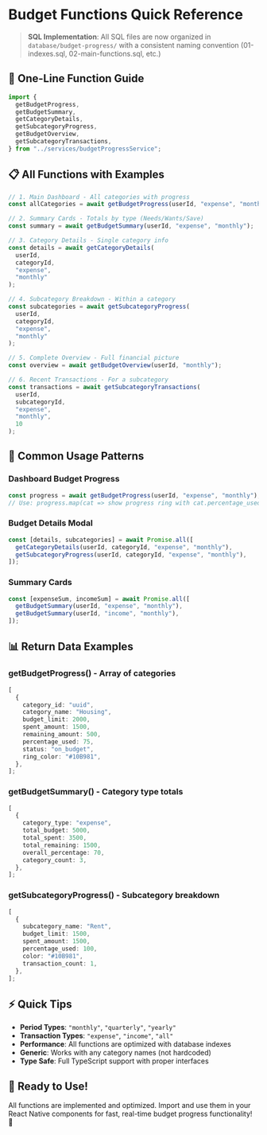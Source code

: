 # Budget Functions Quick Reference

> **SQL Implementation**: All SQL files are now organized in `database/budget-progress/` with a consistent naming convention (01-indexes.sql, 02-main-functions.sql, etc.)

## 🚀 **One-Line Function Guide**

```typescript
import {
  getBudgetProgress,
  getBudgetSummary,
  getCategoryDetails,
  getSubcategoryProgress,
  getBudgetOverview,
  getSubcategoryTransactions,
} from "../services/budgetProgressService";
```

## 📋 **All Functions with Examples**

```typescript
// 1. Main Dashboard - All categories with progress
const allCategories = await getBudgetProgress(userId, "expense", "monthly");

// 2. Summary Cards - Totals by type (Needs/Wants/Save)
const summary = await getBudgetSummary(userId, "expense", "monthly");

// 3. Category Details - Single category info
const details = await getCategoryDetails(
  userId,
  categoryId,
  "expense",
  "monthly"
);

// 4. Subcategory Breakdown - Within a category
const subcategories = await getSubcategoryProgress(
  userId,
  categoryId,
  "expense",
  "monthly"
);

// 5. Complete Overview - Full financial picture
const overview = await getBudgetOverview(userId, "monthly");

// 6. Recent Transactions - For a subcategory
const transactions = await getSubcategoryTransactions(
  userId,
  subcategoryId,
  "expense",
  "monthly",
  10
);
```

## 🎯 **Common Usage Patterns**

### **Dashboard Budget Progress**

```typescript
const progress = await getBudgetProgress(userId, "expense", "monthly");
// Use: progress.map(cat => show progress ring with cat.percentage_used)
```

### **Budget Details Modal**

```typescript
const [details, subcategories] = await Promise.all([
  getCategoryDetails(userId, categoryId, "expense", "monthly"),
  getSubcategoryProgress(userId, categoryId, "expense", "monthly"),
]);
```

### **Summary Cards**

```typescript
const [expenseSum, incomeSum] = await Promise.all([
  getBudgetSummary(userId, "expense", "monthly"),
  getBudgetSummary(userId, "income", "monthly"),
]);
```

## 📊 **Return Data Examples**

### **getBudgetProgress()** - Array of categories

```typescript
[
  {
    category_id: "uuid",
    category_name: "Housing",
    budget_limit: 2000,
    spent_amount: 1500,
    remaining_amount: 500,
    percentage_used: 75,
    status: "on_budget",
    ring_color: "#10B981",
  },
];
```

### **getBudgetSummary()** - Category type totals

```typescript
[
  {
    category_type: "expense",
    total_budget: 5000,
    total_spent: 3500,
    total_remaining: 1500,
    overall_percentage: 70,
    category_count: 3,
  },
];
```

### **getSubcategoryProgress()** - Subcategory breakdown

```typescript
[
  {
    subcategory_name: "Rent",
    budget_limit: 1500,
    spent_amount: 1500,
    percentage_used: 100,
    color: "#10B981",
    transaction_count: 1,
  },
];
```

## ⚡ **Quick Tips**

- **Period Types**: `"monthly"`, `"quarterly"`, `"yearly"`
- **Transaction Types**: `"expense"`, `"income"`, `"all"`
- **Performance**: All functions are optimized with database indexes
- **Generic**: Works with any category names (not hardcoded)
- **Type Safe**: Full TypeScript support with proper interfaces

## 🎉 **Ready to Use!**

All functions are implemented and optimized. Import and use them in your React Native components for fast, real-time budget progress functionality! 🚀

